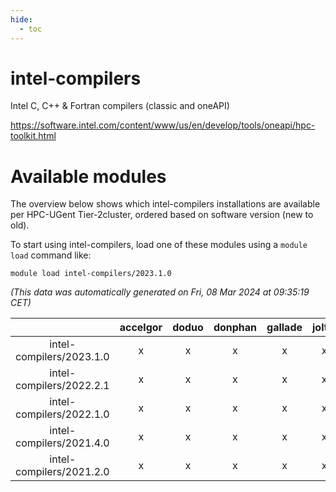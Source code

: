 ```yaml
---
hide:
  - toc
---
```


intel-compilers
===============


Intel C, C++ & Fortran compilers (classic and oneAPI)

https://software.intel.com/content/www/us/en/develop/tools/oneapi/hpc-toolkit.html
# Available modules


The overview below shows which intel-compilers installations are available per HPC-UGent Tier-2cluster, ordered based on software version (new to old).

To start using intel-compilers, load one of these modules using a `module load` command like:

```shell
module load intel-compilers/2023.1.0
```

*(This data was automatically generated on Fri, 08 Mar 2024 at 09:35:19 CET)*  

| |accelgor|doduo|donphan|gallade|joltik|skitty|
| :---: | :---: | :---: | :---: | :---: | :---: | :---: |
|intel-compilers/2023.1.0|x|x|x|x|x|x|
|intel-compilers/2022.2.1|x|x|x|x|x|x|
|intel-compilers/2022.1.0|x|x|x|x|x|x|
|intel-compilers/2021.4.0|x|x|x|x|x|x|
|intel-compilers/2021.2.0|x|x|x|x|x|x|
